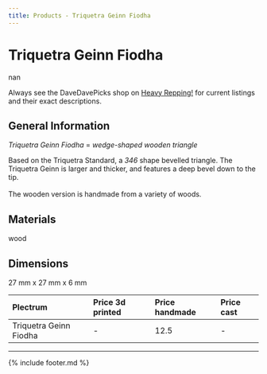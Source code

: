 ```yaml
---
title: Products - Triquetra Geinn Fiodha
---
```


# Triquetra Geinn Fiodha

nan

Always see the DaveDavePicks shop on [Heavy Repping!](https://www.heavyrepping.com/store/shop/davedavepicks/) for current listings and their exact descriptions.

## General Information
*Triquetra Geinn Fiodha* = *wedge-shaped wooden triangle*

Based on the Triquetra Standard, a *346* shape bevelled triangle. The Triquetra Geinn is larger and thicker, and features a deep bevel down to the tip.<br/><br/>The wooden version is handmade from a variety of woods.

## Materials
wood

## Dimensions
27 mm x 27 mm x 6 mm

| **Plectrum**                                        | **Price 3d printed**   | **Price handmade**   | **Price cast**   |
|:----------------------------------------------------|:-----------------------|:---------------------|:-----------------|
| Triquetra Geinn Fiodha                                          | -               | 12.5             | -         |

---

{% include footer.md %}